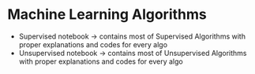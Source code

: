 # Machine Learning Algorithms

* Supervised notebook -> contains most of Supervised Algorithms with proper explanations and codes for every algo
* Unsupervised notebook -> contains most of Unsupervised Algorithms with proper explanations and codes for every algo
